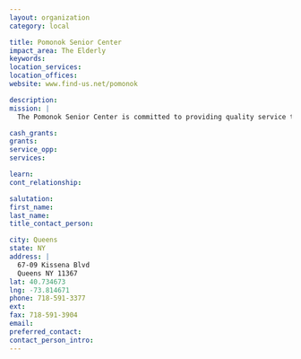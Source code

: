 ```yaml
---
layout: organization
category: local

title: Pomonok Senior Center
impact_area: The Elderly
keywords: 
location_services: 
location_offices: 
website: www.find-us.net/pomonok

description: 
mission: |
  The Pomonok Senior Center is committed to providing quality service to our seniors.

cash_grants: 
grants: 
service_opp: 
services: 

learn: 
cont_relationship: 

salutation: 
first_name: 
last_name: 
title_contact_person: 

city: Queens
state: NY
address: |
  67-09 Kissena Blvd     
  Queens NY 11367
lat: 40.734673
lng: -73.814671
phone: 718-591-3377
ext: 
fax: 718-591-3904
email: 
preferred_contact: 
contact_person_intro: 
---
```

